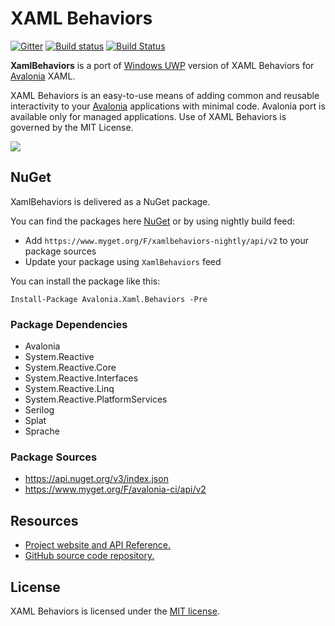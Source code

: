 # XAML Behaviors

[![Gitter](https://badges.gitter.im/Join%20Chat.svg)](https://gitter.im/XamlBehaviors/XamlBehaviors?utm_source=badge&utm_medium=badge&utm_campaign=pr-badge)
[![Build status](https://ci.appveyor.com/api/projects/status/w7t8lmqflmd62bft?svg=true)](https://ci.appveyor.com/project/wieslawsoltes/xamlbehaviors)
[![Build Status](https://travis-ci.org/XamlBehaviors/XamlBehaviors.svg?branch=master)](https://travis-ci.org/XamlBehaviors/XamlBehaviors)

**XamlBehaviors** is a port of [Windows UWP](https://github.com/Microsoft/XamlBehaviors) version of XAML Behaviors for [Avalonia](https://github.com/AvaloniaUI/Avalonia) XAML.

XAML Behaviors is an easy-to-use means of adding common and reusable interactivity to your [Avalonia](https://github.com/AvaloniaUI/Avalonia) applications with minimal code. Avalonia port is available only for managed applications. Use of XAML Behaviors is governed by the MIT License. 

<a href='https://www.youtube.com/watch?v=pffBS-yQ_uM' target='_blank'>![](https://i.ytimg.com/vi/pffBS-yQ_uM/hqdefault.jpg)<a/>

## NuGet

XamlBehaviors is delivered as a NuGet package.

You can find the packages here [NuGet](https://www.nuget.org/packages/Avalonia.Xaml.Behaviors/) or by using nightly build feed:
* Add `https://www.myget.org/F/xamlbehaviors-nightly/api/v2` to your package sources
* Update your package using `XamlBehaviors` feed

You can install the package like this:

`Install-Package Avalonia.Xaml.Behaviors -Pre`

### Package Dependencies

* Avalonia
* System.Reactive
* System.Reactive.Core
* System.Reactive.Interfaces
* System.Reactive.Linq
* System.Reactive.PlatformServices
* Serilog
* Splat
* Sprache

### Package Sources

* https://api.nuget.org/v3/index.json
* https://www.myget.org/F/avalonia-ci/api/v2

## Resources

* [Project website and API Reference.](http://xamlbehaviors.github.io/)
* [GitHub source code repository.](https://github.com/XamlBehaviors/XamlBehaviors)

## License

XAML Behaviors is licensed under the [MIT license](LICENSE.TXT).
